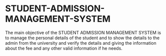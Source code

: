 # STUDENT-ADMISSION-MANAGEMENT-SYSTEM
The main objective of the STUDENT ADMISSION MANAGEMENT SYSTEM is to manage the personal details of the student and to show the details to the admin from the university and verify the details and giving the information about the fee and any other valid information if he needs.  

